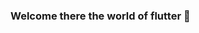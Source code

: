 ### Welcome there the world of flutter 👋

<!--
**nebronic/nebronic** is a ✨ _special_ ✨ repository because its `README.md` (this file) appears on your GitHub profile.

Here are some ideas to get you started:

- 🔭 I’m currently working on nowhere
- 🌱 I’m currently learning flutter and dart
- 👯 I’m looking to collaborate on nothing
- 🤔 I’m looking for help with nothing
- 💬 Ask me about android, IOS and Web apps
- 📫 How to reach me: merely github
- 😄 Pronouns: ...
- ⚡ Fun fact:  Have developed, developing and will develop flutter
-->
